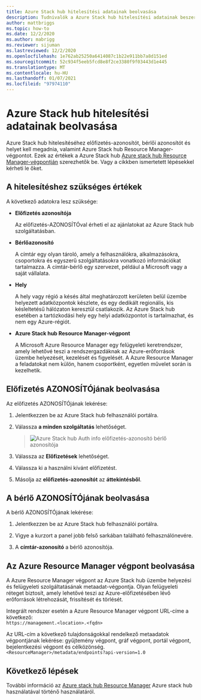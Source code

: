 ```yaml
---
title: Azure Stack hub hitelesítési adatainak beolvasása
description: Tudnivalók a Azure Stack hub hitelesítési adatainak beszerzéséről
author: mattbriggs
ms.topic: how-to
ms.date: 12/2/2020
ms.author: mabrigg
ms.reviewer: sijuman
ms.lastreviewed: 12/2/2020
ms.openlocfilehash: 1e762ab25250a6414087c1b22e911bb7a8d151ed
ms.sourcegitcommit: 52c934f5eeb5fcd8e8f2ce3380f9f03443d1e445
ms.translationtype: MT
ms.contentlocale: hu-HU
ms.lasthandoff: 01/07/2021
ms.locfileid: "97974110"
---
```

# <a name="get-authentication-information-for-azure-stack-hub"></a>Azure Stack hub hitelesítési adatainak beolvasása

Azure Stack hub hitelesítéséhez előfizetés-azonosítót, bérlői azonosítót és helyet kell megadnia, valamint Azure Stack hub Resource Manager-végpontot. Ezek az értékek a Azure Stack hub [Azure stack hub Resource Manager-végpontján](./azure-stack-version-profiles-ruby.md#the-azure-stack-hub-resource-manager-endpoint) szerezhetők be. Vagy a cikkben ismertetett lépésekkel kérheti le őket.

## <a name="values-needed-to-authenticate"></a>A hitelesítéshez szükséges értékek

A következő adatokra lesz szüksége:

-   **Előfizetés azonosítója**  

    Az előfizetés-AZONOSÍTÓval érheti el az ajánlatokat az Azure Stack hub szolgáltatásban.

-   **Bérlőazonosító**

    A címtár egy olyan tároló, amely a felhasználókra, alkalmazásokra, csoportokra és egyszerű szolgáltatásokra vonatkozó információkat tartalmazza. A címtár-bérlő egy szervezet, például a Microsoft vagy a saját vállalata.

-   **Hely**

    A hely vagy régió a késés által meghatározott kerületen belül üzembe helyezett adatközpontok készlete, és egy dedikált regionális, kis késleltetésű hálózaton keresztül csatlakozik. Az Azure Stack hub esetében a tartózkodási hely egy helyi adatközpontot is tartalmazhat, és nem egy Azure-régiót.

-   **Azure Stack hub Resource Manager-végpont**

    A Microsoft Azure Resource Manager egy felügyeleti keretrendszer, amely lehetővé teszi a rendszergazdáknak az Azure-erőforrások üzembe helyezését, kezelését és figyelését. A Azure Resource Manager a feladatokat nem külön, hanem csoportként, egyetlen művelet során is kezelhetik.

## <a name="get-the-subscription-id"></a>Előfizetés AZONOSÍTÓjának beolvasása

Az előfizetés AZONOSÍTÓjának lekérése:

1.  Jelentkezzen be az Azure Stack hub felhasználói portálra.

2.  Válassza **a minden szolgáltatás** lehetőséget.

    > ![Azure Stack hub Auth info előfizetés-azonosító bérlő azonosítója](./media/authenticate-azure-stack-hub/azure-stack-hub-auth-infoa.png)

3.  Válassza az **Előfizetések** lehetőséget.

4.  Válassza ki a használni kívánt előfizetést.

5.  Másolja az **előfizetés-azonosítót** az **áttekintésből**.

## <a name="get-the-tenant-id"></a>A bérlő AZONOSÍTÓjának beolvasása

A bérlő AZONOSÍTÓjának lekérése:

1.  Jelentkezzen be az Azure Stack hub felhasználói portálra.

2.  Vigye a kurzort a panel jobb felső sarkában található felhasználónevére.

3.  A **címtár-azonosító** a bérlő azonosítója.

## <a name="get-the-azure-resource-manager-endpoint"></a>Az Azure Resource Manager végpont beolvasása

A Azure Resource Manager végpont az Azure Stack hub üzembe helyezési és felügyeleti szolgáltatásának metaadat-végpontja. Olyan felügyeleti réteget biztosít, amely lehetővé teszi az Azure-előfizetésében lévő erőforrások létrehozását, frissítését és törlését.

Integrált rendszer esetén a Azure Resource Manager végpont URL-címe a következő:<br>`https://management.<location>.<fqdn>`

Az URL-cím a következő tulajdonságokkal rendelkező metaadatok végpontjának lekérése: gyűjtemény végpont, gráf végpont, portál végpont, bejelentkezési végpont és célközönség. `<ResourceManager>/metadata/endpoints?api-version=1.0`

## <a name="next-steps"></a>Következő lépések

További információ az [Azure stack hub Resource Manager](./azure-stack-version-profiles.md) Azure stack hub használatával történő használatáról.
